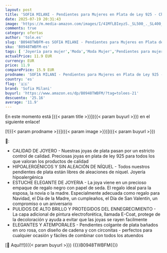 ```yaml
---
layout: post
title: 'SOFIA MILANI - Pendientes para Mujeres en Plata de Ley 925 - Chapados en Oro Rosa y con Circonitas - Pendientes Colgante de Cadena - 21101'
date: 2025-07-19 20:31:43
image: 'https://m.media-amazon.com/images/I/41MfLBIeyzS._SL500_._SL400_.jpg'
comments: true
category: ofertas
author: 'tole.es'
slug: 'B0948TWBFM-es SOFIA MILANI - Pendientes para Mujeres en Plata de Ley 925...'
sku: 'B0948TWBFM-es'
tags: [ 'Joyería para mujer','Moda','Moda Mujer','Pendientes para mujer','de','ley','plata','sofia milani','🇪🇸', ]
actualPrice: 11.9 EUR
currency: EUR
price: 11.9
comparePrice: 15.9 EUR
prodname: 'SOFIA MILANI - Pendientes para Mujeres en Plata de Ley 925 - Chapados en Oro Rosa y con Circonitas - Pendientes Colgante de Cadena - 21101'
country: 'es'
flag: '🇪🇸'
brand: 'Sofia Milani'
buyurl: 'https://www.amazon.es/dp/B0948TWBFM/?tag=tolees-21'
descuento: '25.16'
average: '11.9'
---
```


En este momento está [{{< param title >}}]({{< param buyurl >}}) en el siguiente enlace!

[![{{< param prodname >}}]({{< param image >}})]({{< param buyurl >}})

🔎:

- CALIDAD DE JOYERO - Nuestras joyas de plata pasan por un estricto control de calidad. Preciosas joyas en plata de ley 925 para todos los que valoran los productos de calidad
- HIPOALERGÉNICOS Y SIN ALEACIÓN DE NÍQUEL - Todos nuestros pendientes de plata están libres de aleaciones de níquel. Joyería hipoalergénica
- ESTUCHE ELEGANTE DE JOYERIA - La joya viene en un precioso empaque de regalo negro con papel de seda. El regalo ideal para la esposa, la novia o la madre. Especialmente adecuada como regalo para Navidad, el Día de la Madre, un cumpleaños, el Día de San Valentín, un compromiso o un aniversario
- PULIDOS DE ALTO BRILLO Y PROTEGIDOS DEL ENNEGRECIMIENTO - La capa adicional de pintura electroforética, llamada E-Coat, protege de la decoloración y ayuda a evitar que las joyas se rayen facilmente
- ELEGANTES Y ATEMPORALES - Pendientes colgante de plata bañados en oro rosa, con diseño de cadena y con circonitas - perfectos para cualquier ocasión y fáciles de combinar con todos los atuendos

[🛒 Aquí!!!]({{< param buyurl >}})
{{<world>}}B0948TWBFM{{</world>}}
